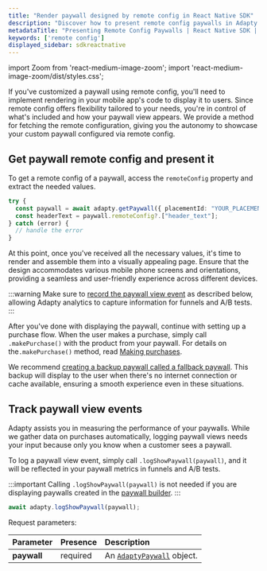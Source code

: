 ```yaml
---
title: "Render paywall designed by remote config in React Native SDK"
description: "Discover how to present remote config paywalls in Adapty React Native SDK to personalize user experience."
metadataTitle: "Presenting Remote Config Paywalls | React Native SDK | Adapty Docs"
keywords: ['remote config']
displayed_sidebar: sdkreactnative
---
```


import Zoom from 'react-medium-image-zoom';
import 'react-medium-image-zoom/dist/styles.css';

If you've customized a paywall using remote config, you'll need to implement rendering in your mobile app's code to display it to users. Since remote config offers flexibility tailored to your needs, you're in control of what's included and how your paywall view appears. We provide a method for fetching the remote configuration, giving you the autonomy to showcase your custom paywall configured via remote config.

## Get paywall remote config and present it

To get a remote config of a paywall, access the `remoteConfig` property and extract the needed values.

```typescript showLineNumbers
try {
  const paywall = await adapty.getPaywall({ placementId: "YOUR_PLACEMENT_ID" });
  const headerText = paywall.remoteConfig?.["header_text"];
} catch (error) {
  // handle the error
}
```

At this point, once you've received all the necessary values, it's time to render and assemble them into a visually appealing page. Ensure that the design accommodates various mobile phone screens and orientations, providing a seamless and user-friendly experience across different devices.

:::warning
Make sure to [record the paywall view event](present-remote-config-paywalls-react-native#track-paywall-view-events) as described below, allowing Adapty analytics to capture information for funnels and A/B tests.
:::

After you've done with displaying the paywall, continue with setting up a purchase flow. When the user makes a purchase, simply call `.makePurchase()` with the product from your paywall. For details on the`.makePurchase()` method, read [Making purchases](react-native-making-purchases).

We recommend [creating a backup paywall called a fallback paywall](react-native-use-fallback-paywalls). This backup will display to the user when there's no internet connection or cache available, ensuring a smooth experience even in these situations. 

## Track paywall view events

Adapty assists you in measuring the performance of your paywalls. While we gather data on purchases automatically, logging paywall views needs your input because only you know when a customer sees a paywall. 

To log a paywall view event, simply call `.logShowPaywall(paywall)`, and it will be reflected in your paywall metrics in funnels and A/B tests.

:::important
Calling `.logShowPaywall(paywall)` is not needed if you are displaying paywalls created in the [paywall builder](adapty-paywall-builder.md).
:::

```typescript showLineNumbers
await adapty.logShowPaywall(paywall);
```

Request parameters:

| Parameter   | Presence | Description                                                               |
| :---------- | :------- |:--------------------------------------------------------------------------|
| **paywall** | required | An [`AdaptyPaywall`](react-native-sdk-models#adaptypaywall) object.       | 